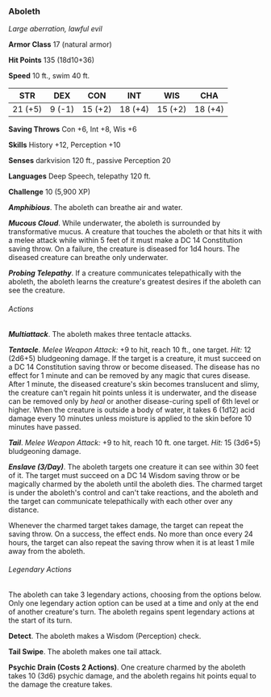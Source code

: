 ### Aboleth

*Large aberration, lawful evil*

**Armor Class** 17 (natural armor)

**Hit Points** 135 (18d10+36)

**Speed** 10 ft., swim 40 ft.

| STR     | DEX    | CON     | INT     | WIS     | CHA     |
|---------|--------|---------|---------|---------|---------|
| 21 (+5) | 9 (-1) | 15 (+2) | 18 (+4) | 15 (+2) | 18 (+4) |

**Saving Throws** Con +6, Int +8, Wis +6

**Skills** History +12, Perception +10

**Senses** darkvision 120 ft., passive Perception 20

**Languages** Deep Speech, telepathy 120 ft.

**Challenge** 10 (5,900 XP)

***Amphibious***. The aboleth can breathe air and water.

***Mucous Cloud***. While underwater, the aboleth is surrounded by transformative mucus. A creature that touches the aboleth or that hits it with a melee attack while within 5 feet of it must make a DC 14 Constitution saving throw. On a failure, the creature is diseased for 1d4 hours. The diseased creature can breathe only underwater.

***Probing Telepathy***. If a creature communicates telepathically with the aboleth, the aboleth learns the creature's greatest desires if the aboleth can see the creature.

###### Actions

***Multiattack***. The aboleth makes three tentacle attacks.

***Tentacle***. *Melee Weapon Attack:* +9 to hit, reach 10 ft., one target. *Hit:* 12 (2d6+5) bludgeoning damage. If the target is a creature, it must succeed on a DC 14 Constitution saving throw or become diseased. The disease has no effect for 1 minute and can be removed by any magic that cures disease. After 1 minute, the diseased creature's skin becomes translucent and slimy, the creature can't regain hit points unless it is underwater, and the disease can be removed only by *heal* or another disease-curing spell of 6th level or higher. When the creature is outside a body of water, it takes 6 (1d12) acid damage every 10 minutes unless moisture is applied to the skin before 10 minutes have passed.

***Tail***. *Melee Weapon Attack:* +9 to hit, reach 10 ft. one target. *Hit:* 15 (3d6+5) bludgeoning damage.

***Enslave (3/Day)***. The aboleth targets one creature it can see within 30 feet of it. The target must succeed on a DC 14 Wisdom saving throw or be magically charmed by the aboleth until the aboleth dies. The charmed target is under the aboleth's control and can't take reactions, and the aboleth and the target can communicate telepathically with each other over any distance.

Whenever the charmed target takes damage, the target can repeat the saving throw. On a success, the effect ends. No more than once every 24 hours, the target can also repeat the saving throw when it is at least 1 mile away from the aboleth.

###### Legendary Actions

The aboleth can take 3 legendary actions, choosing from the options below. Only one legendary action option can be used at a time and only at the end of another creature's turn. The aboleth regains spent legendary actions at the start of its turn.

**Detect**. The aboleth makes a Wisdom (Perception) check.

**Tail Swipe**. The aboleth makes one tail attack.

**Psychic Drain (Costs 2 Actions)**. One creature charmed by the aboleth takes 10 (3d6) psychic damage, and the aboleth regains hit points equal to the damage the creature takes.
